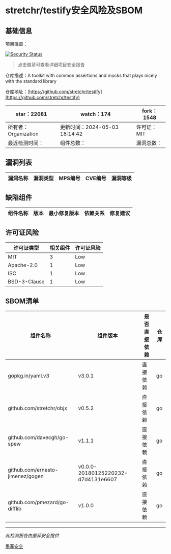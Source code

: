 # stretchr/testify安全风险及SBOM

## 基础信息

项目徽章：

[![Security Status](https://www.murphysec.com/platform3/v31/badge/1786462116608225280.svg)](https://www.murphysec.com/console/report/1714345904533454848/1786462116608225280)

> 点击徽章可查看详细项目安全报告

仓库描述：A toolkit with common assertions and mocks that plays nicely with the standard library

仓库地址：[https://github.com/stretchr/testify](https://github.com/stretchr/testify)

| star：22081 | watch：174 | fork：1548 |
| ----------- | -------------- | ------------ |
| 所有者：Organization | 更新时间：2024-05-03 18:14:42 | 许可证：MIT |
| 最近检测时间： | 组件总数： | 漏洞总数： |




## 漏洞列表

| 漏洞名称 | 漏洞类型 | MPS编号 | CVE编号 | 漏洞等级 |
| ------- | ------ | ------- | ------ | ----- |





## 缺陷组件

| 组件名称 | 版本 | 最小修复版本 | 依赖关系 | 修复建议 |
| -------- | ---- | ------------ | -------- | -------- |





## 许可证风险

| 许可证类型 | 相关组件 | 许可证风险 |
| ---------- | -------- | ---------- |
|MIT|3|Low|
|Apache-2.0|1|Low|
|ISC|1|Low|
|BSD-3-Clause|1|Low|




## SBOM清单

| 组件名称 | 组件版本 | 是否直接依赖 | 仓库 |
| -------- | -------- | ------------ | ---- |
|gopkg.in/yaml.v3|v3.0.1|直接依赖|go|
|github.com/stretchr/objx|v0.5.2|直接依赖|go|
|github.com/davecgh/go-spew|v1.1.1|直接依赖|go|
|github.com/ernesto-jimenez/gogen|v0.0.0-20180125220232-d7d4131e6607|直接依赖|go|
|github.com/pmezard/go-difflib|v1.0.0|直接依赖|go|


------

*此检测报告由墨菲安全提供*

[墨菲安全](www.murphysec.com)